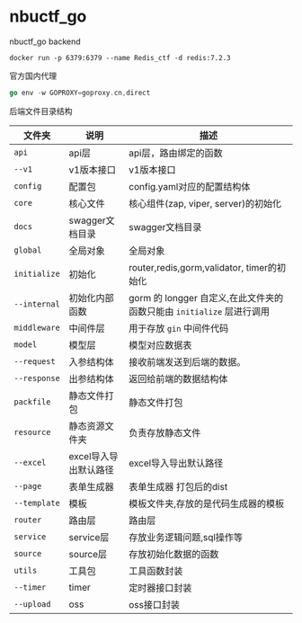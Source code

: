 # nbuctf_go
nbuctf_go backend

```shell
docker run -p 6379:6379 --name Redis_ctf -d redis:7.2.3
```
官方国内代理

```go
go env -w GOPROXY=goproxy.cn,direct
```

后端文件目录结构

| 文件夹       | 说明                  | 描述                                                |
| ------------ | --------------------- |---------------------------------------------------|
| `api`        | api层                 | api层，路由绑定的函数                                      |
| `--v1`       | v1版本接口            | v1版本接口                                            |
| `config`     | 配置包                | config.yaml对应的配置结构体                               |
| `core`       | 核心文件              | 核心组件(zap, viper, server)的初始化                      |
| `docs`       | swagger文档目录       | swagger文档目录                                       |
| `global`     | 全局对象              | 全局对象                                              |
| `initialize` | 初始化                | router,redis,gorm,validator, timer的初始化            |
| `--internal` | 初始化内部函数        | gorm 的 longger 自定义,在此文件夹的函数只能由 `initialize` 层进行调用 |
| `middleware` | 中间件层              | 用于存放 `gin` 中间件代码                                  |
| `model`      | 模型层                | 模型对应数据表                                           |
| `--request`  | 入参结构体            | 接收前端发送到后端的数据。                                     |
| `--response` | 出参结构体            | 返回给前端的数据结构体                                       |
| `packfile`   | 静态文件打包          | 静态文件打包                                            |
| `resource`   | 静态资源文件夹        | 负责存放静态文件                                          |
| `--excel`    | excel导入导出默认路径 | excel导入导出默认路径                                     |
| `--page`     | 表单生成器            | 表单生成器 打包后的dist                                    |
| `--template` | 模板                  | 模板文件夹,存放的是代码生成器的模板                                |
| `router`     | 路由层                | 路由层                                               |
| `service`    | service层             | 存放业务逻辑问题,sql操作等                                   |
| `source`     | source层              | 存放初始化数据的函数                                        |
| `utils`      | 工具包                | 工具函数封装                                            |
| `--timer`    | timer                 | 定时器接口封装                                           |
| `--upload`   | oss                   | oss接口封装                                           |
